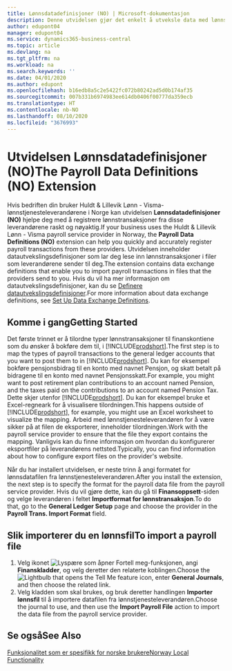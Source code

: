 ```yaml
---
title: Lønnsdatadefinisjoner (NO) | Microsoft-dokumentasjon
description: Denne utvidelsen gjør det enkelt å utveksle data med lønnstjenesteleverandøren i Norge.
author: edupont04
manager: edupont04
ms.service: dynamics365-business-central
ms.topic: article
ms.devlang: na
ms.tgt_pltfrm: na
ms.workload: na
ms.search.keywords: ''
ms.date: 04/01/2020
ms.author: edupont
ms.openlocfilehash: b16edb8a5c2e5422fc072b80242ad5d0b174af35
ms.sourcegitcommit: 007b331b6974983ee614db0406f00777da359ecb
ms.translationtype: HT
ms.contentlocale: nb-NO
ms.lasthandoff: 08/10/2020
ms.locfileid: "3676993"
---
```

# <a name="the-payroll-data-definitions-no-extension"></a><span data-ttu-id="09e6c-103">Utvidelsen Lønnsdatadefinisjoner (NO)</span><span class="sxs-lookup"><span data-stu-id="09e6c-103">The Payroll Data Definitions (NO) Extension</span></span>

<span data-ttu-id="09e6c-104">Hvis bedriften din bruker Huldt & Lillevik Lønn - Visma-lønnstjenesteleverandørene i Norge kan utvidelsen **Lønnsdatadefinisjoner (NO)** hjelpe deg med å registrere lønnstransaksjoner fra disse leverandørene raskt og nøyaktig.</span><span class="sxs-lookup"><span data-stu-id="09e6c-104">If your business uses the Huldt & Lillevik Lønn - Visma payroll service provider in Norway, the **Payroll Data Definitions (NO)** extension can help you quickly and accurately register payroll transactions from these providers.</span></span> <span data-ttu-id="09e6c-105">Utvidelsen inneholder datautvekslingsdefinisjoner som lar deg lese inn lønnstransaksjoner i filer som leverandørene sender til deg.</span><span class="sxs-lookup"><span data-stu-id="09e6c-105">The extension contains data exchange definitions that enable you to import payroll transactions in files that the providers send to you.</span></span> <span data-ttu-id="09e6c-106">Hvis du vil ha mer informasjon om datautvekslingsdefinisjoner, kan du se [Definere datautvekslingsdefinisjoner](../../across-how-to-set-up-data-exchange-definitions.md).</span><span class="sxs-lookup"><span data-stu-id="09e6c-106">For more information about data exchange definitions, see [Set Up Data Exchange Definitions](../../across-how-to-set-up-data-exchange-definitions.md).</span></span>   

## <a name="getting-started"></a><span data-ttu-id="09e6c-107">Komme i gang</span><span class="sxs-lookup"><span data-stu-id="09e6c-107">Getting Started</span></span>

<span data-ttu-id="09e6c-108">Det første trinnet er å tilordne typer lønnstransaksjoner til finanskontiene som du ønsker å bokføre dem til, i [!INCLUDE[prodshort](../../includes/prodshort.md)].</span><span class="sxs-lookup"><span data-stu-id="09e6c-108">The first step is to map the types of payroll transactions to the general ledger accounts that you want to post them to in [!INCLUDE[prodshort](../../includes/prodshort.md)].</span></span> <span data-ttu-id="09e6c-109">Du kan for eksempel bokføre pensjonsbidrag til en konto med navnet Pensjon, og skatt betalt på bidragene til en konto med navnet Pensjonsskatt.</span><span class="sxs-lookup"><span data-stu-id="09e6c-109">For example, you might want to post retirement plan contributions to an account named Pension, and the taxes paid on the contributions to an account named Pension Tax.</span></span> <span data-ttu-id="09e6c-110">Dette skjer utenfor [!INCLUDE[prodshort](../../includes/prodshort.md)]. Du kan for eksempel bruke et Excel-regneark for å visualisere tilordningen.</span><span class="sxs-lookup"><span data-stu-id="09e6c-110">This happens outside of [!INCLUDE[prodshort](../../includes/prodshort.md)], for example, you might use an Excel worksheet to visualize the mapping.</span></span> <span data-ttu-id="09e6c-111">Arbeid med lønnstjenesteleverandøren for å være sikker på at filen de eksporterer, inneholder tilordningen.</span><span class="sxs-lookup"><span data-stu-id="09e6c-111">Work with the payroll service provider to ensure that the file they export contains the mapping.</span></span> <span data-ttu-id="09e6c-112">Vanligvis kan du finne informasjon om hvordan du konfigurerer eksportfiler på leverandørens nettsted.</span><span class="sxs-lookup"><span data-stu-id="09e6c-112">Typically, you can find information about how to configure export files on the provider's website.</span></span>  

<span data-ttu-id="09e6c-113">Når du har installert utvidelsen, er neste trinn å angi formatet for lønnsdatafilen fra lønnstjenesteleverandøren.</span><span class="sxs-lookup"><span data-stu-id="09e6c-113">After you install the extension, the next step is to specify the format for the payroll data file from the payroll service provider.</span></span> <span data-ttu-id="09e6c-114">Hvis du vil gjøre dette, kan du gå til **Finansoppsett**-siden og velge leverandøren i feltet **Importformat for lønnstransaksjon**.</span><span class="sxs-lookup"><span data-stu-id="09e6c-114">To do that, go to the **General Ledger Setup** page and choose the provider in the **Payroll Trans. Import Format** field.</span></span>  

## <a name="to-import-a-payroll-file"></a><span data-ttu-id="09e6c-115">Slik importerer du en lønnsfil</span><span class="sxs-lookup"><span data-stu-id="09e6c-115">To import a payroll file</span></span>

1.  <span data-ttu-id="09e6c-116">Velg ikonet ![Lyspære som åpner Fortell meg-funksjonen](../../media/ui-search/search_small.png "Fortell hva du vil gjøre"), angi **Finanskladder**, og velg deretter den relaterte koblingen.</span><span class="sxs-lookup"><span data-stu-id="09e6c-116">Choose the ![Lightbulb that opens the Tell Me feature](../../media/ui-search/search_small.png "Tell me what you want to do") icon, enter **General Journals**, and then choose the related link.</span></span>   
2.  <span data-ttu-id="09e6c-117">Velg kladden som skal brukes, og bruk deretter handlingen **Importer lønnsfil** til å importere datafilen fra lønnstjenesteleverandøren.</span><span class="sxs-lookup"><span data-stu-id="09e6c-117">Choose the journal to use, and then use the **Import Payroll File** action to import the data file from the payroll service provider.</span></span>  

## <a name="see-also"></a><span data-ttu-id="09e6c-118">Se også</span><span class="sxs-lookup"><span data-stu-id="09e6c-118">See Also</span></span>
[<span data-ttu-id="09e6c-119">Funksjonalitet som er spesifikk for norske brukere</span><span class="sxs-lookup"><span data-stu-id="09e6c-119">Norway Local Functionality</span></span>](norway-local-functionality.md)   
